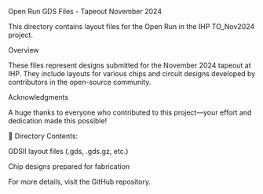 Open Run GDS Files - Tapeout November 2024

This directory contains layout files for the Open Run in the IHP TO_Nov2024 project.

Overview

These files represent designs submitted for the November 2024 tapeout at IHP. They include layouts for various chips and circuit designs developed by contributors in the open-source community.

Acknowledgments

A huge thanks to everyone who contributed to this project—your effort and dedication made this possible!

📁 Directory Contents:

GDSII layout files (.gds, .gds.gz, etc.)

Chip designs prepared for fabrication

For more details, visit the GitHub repository.
